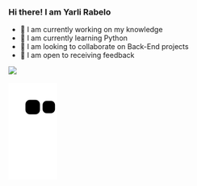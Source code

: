 ### Hi there! I am Yarli Rabelo 

- 🔭 I am currently working on my knowledge 
- 🌱 I am currently learning Python 
- 👯 I am looking to collaborate on Back-End projects 
- 🤔 I am open to receiving feedback  

<a href="https://www.linkedin.com/in/yarli-rabelo-17413a77/" target="_blank"><img src="https://img.shields.io/badge/-LinkedIn-%230077B5?style=for-the-badge&logo=linkedin&logoColor=white" target="_blank"></a> 




![Snake animation](https://github.com/Yrishe/Yrishe/blob/output/github-contribution-grid-snake.svg)
